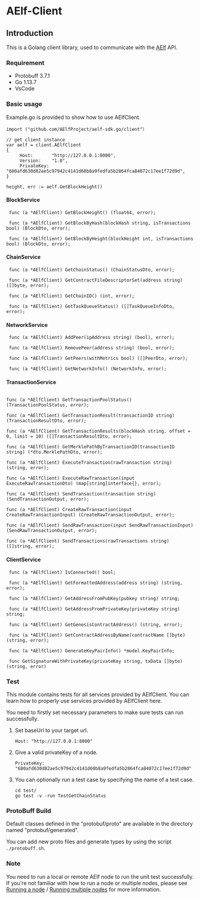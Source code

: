 

# AElf-Client

## Introduction

This is a Golang client library, used to communicate with the [AElf](https://github.com/AElfProject/AElf)  API.

### Requirement

- Protobuff 3.7.1
- Go 1.13.7
- VsCode

### Basic usage

Example.go is provided to show how to use AElfClient.

``` Golang
import ("github.com/AElfProject/aelf-sdk.go/client"）

// get client instance
var aelf = client.AElfClient
{
	 Host:       "http://127.0.0.1:8000",
	 Version:    "1.0",
	 PrivateKey: "680afd630d82ae5c97942c4141d60b8a9fedfa5b2864fca84072c17ee1f72d9d",
}

height, err := aelf.GetBlockHeight()
```


#### BlockService

```Golang
 func (a *AElfClient) GetBlockHeight() (float64, error);

 func (a *AElfClient) GetBlockByHash(blockHash string, isTransactions bool) (BlockDto, error);

 func (a *AElfClient) GetBlockByHeight(blockHeight int, isTransactions bool) (BlockDto, error);
```

#### ChainService

```Golang
 func (a *AElfClient) GetChainStatus() (ChainStatusDto, error);

 func (a *AElfClient) GetContractFileDescriptorSet(address string) ([]byte, error);

 func (a *AElfClient) GetChainID() (int, error);

 func (a *AElfClient) GetTaskQueueStatus() ([]TaskQueueInfoDto, error);
```

#### NetworkService

```Golang
 func (a *AElfClient) AddPeer(ipAddress string) (bool), error);

 func (a *AElfClient) RemovePeer(address string) (bool, error);

 func (a *AElfClient) GetPeers(withMetrics bool) ([]PeerDto, error);

 func (a *AElfClient) GetNetworkInfo() (NetworkInfo, error);

```

#### TransactionService

```Golang

func (a *AElfClient) GetTransactionPoolStatus() (TransactionPoolStatus, error);

func (a *AElfClient) GetTransactionResult(transactionID string) (TransactionResultDto, error);

func (a *AElfClient) GetTransactionResults(blockHash string, offset = 0, limit = 10) ([]TransactionResultDto, error);

func (a *AElfClient) GetMerklePathByTransactionID(transactionID string) (*dto.MerklePathDto, error);

func (a *AElfClient) ExecuteTransaction(rawTransaction string) (string, error);

func (a *AElfClient) ExecuteRawTransaction(input ExecuteRawTransactionDto) (map[string]interface{}, error);

func (a *AElfClient) SendTransaction(transaction string) (SendTransactionOutput, error);

func (a *AElfClient) CreateRawTransaction(input CreateRawTransactionInput) (CreateRawTransactionOutput, error);

func (a *AElfClient) SendRawTransaction(input SendRawTransactionInput) (SendRawTransactionOutput, error);

func (a *AElfClient) SendTransactions(rawTransactions string) ([]string, error);

```

#### ClientService

```Golang
 func (a *AElfClient) IsConnected() bool;

 func (a *AElfClient) GetFormattedAddress(address string) (string, error);

 func (a *AElfClient) GetAddressFromPubKey(pubkey string) string;

 func (a *AElfClient) GetAddressFromPrivateKey(privateKey string) string;

 func (a *AElfClient) GetGenesisContractAddress() (string, error);

 func (a *AElfClient) GetContractAddressByName(contractName []byte) (string, error);

 func (a *AElfClient) GenerateKeyPairInfo() *model.KeyPairInfo;

 func GetSignatureWithPrivateKey(privateKey string, txData []byte) (string, error)
```

### Test

This module contains tests for all services provided by AElfClient. You can learn how to properly use services provided by AElfClient here.

You need to firstly set necessary parameters to make sure tests can run successfully.

1. Set baseUrl to your target url.

   ```Golang
   Host: "http://127.0.0.1:8000"
   ```

2. Give a valid privateKey of a node.

   ```Golang
   PrivateKey: "680afd630d82ae5c97942c4141d60b8a9fedfa5b2864fca84072c17ee1f72d9d"
   ```

3. You can optionally run a test case by specifying the name of a test case.

   ```Golang
   cd test/
   go test -v -run TestGetChainStatus
   ```

### ProtoBuff Build

Default classes defined in the "protobuf/proto" are available in the directory named "protobuf/generated".

You can add new proto files and generate types by using the script `./protobuff.sh`.

### Note

You need to run a local or remote AElf node to run the unit test successfully. If you're not familiar with how to run a node or multiple nodes, please see [Running a node](https://docs.aelf.io/v/dev/main/main/run-node) / [Running multiple nodes](https://docs.aelf.io/v/dev/main/main/multi-nodes) for more information.
